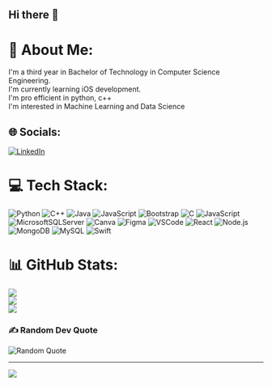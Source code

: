 ## Hi there 👋

# 💫 About Me:
I'm a third year in Bachelor of Technology in Computer Science Engineering.<br>I'm currently learning iOS development.<br>I'm pro efficient in python, c++<br>I'm interested in Machine Learning and Data Science


## 🌐 Socials:
[![LinkedIn](https://img.shields.io/badge/LinkedIn-%230077B5.svg?logo=linkedin&logoColor=white)](www.linkedin.com/in/snehil-rai-477968245) 

# 💻 Tech Stack:
![Python](https://img.shields.io/badge/python-3670A0?style=for-the-badge&logo=python&logoColor=ffdd54) ![C++](https://img.shields.io/badge/c++-%2300599C.svg?style=for-the-badge&logo=c%2B%2B&logoColor=white) ![Java](https://img.shields.io/badge/java-%23ED8B00.svg?style=for-the-badge&logo=openjdk&logoColor=white) ![JavaScript](https://img.shields.io/badge/javascript-%23323330.svg?style=for-the-badge&logo=javascript&logoColor=%23F7DF1E) ![Bootstrap](https://img.shields.io/badge/bootstrap-%238511FA.svg?style=for-the-badge&logo=bootstrap&logoColor=white) ![C](https://img.shields.io/badge/c-%2300599C.svg?style=for-the-badge&logo=c&logoColor=white) ![JavaScript](https://img.shields.io/badge/javascript-%23323330.svg?style=for-the-badge&logo=javascript&logoColor=%23F7DF1E) ![MicrosoftSQLServer](https://img.shields.io/badge/Microsoft%20SQL%20Server-CC2927?style=for-the-badge&logo=microsoft%20sql%20server&logoColor=white) ![Canva](https://img.shields.io/badge/Canva-%2300C4CC.svg?style=for-the-badge&logo=Canva&logoColor=white) ![Figma](https://img.shields.io/badge/figma-%23F24E1E.svg?style=for-the-badge&logo=figma&logoColor=white) ![VSCode](https://img.shields.io/badge/VSCode-0078D4?style=for-the-badge&logo=visual%20studio%20code&logoColor=white) ![React](https://img.shields.io/badge/React-20232A?style=for-the-badge&logo=react&logoColor=61DAFB) ![Node.js](https://img.shields.io/badge/Node.js-339933?style=for-the-badge&logo=nodedotjs&logoColor=white) ![MongoDB](https://img.shields.io/badge/MongoDB-47A248?style=for-the-badge&logo=mongodb&logoColor=white) ![MySQL](https://img.shields.io/badge/MySQL-4479A1?style=for-the-badge&logo=mysql&logoColor=white) ![Swift](https://img.shields.io/badge/Swift-FA7343?style=for-the-badge&logo=swift&logoColor=white)

# 📊 GitHub Stats:
![](https://github-readme-stats.vercel.app/api?username=Snehil38&theme=dark&hide_border=false&include_all_commits=false&count_private=false)<br/>
![](https://github-readme-streak-stats.herokuapp.com/?user=Snehil38&theme=dark&hide_border=false)<br/>
![](https://github-readme-stats.vercel.app/api/top-langs/?username=Snehil38&theme=dark&hide_border=false&include_all_commits=false&count_private=false&layout=compact)

### ✍️ Random Dev Quote
![Random Quote](https://quotes-github-readme.vercel.app/api?type=horizontal&theme=dark)

<!-- ### 🔝 Top Contributed Repo -->
<!-- ![](https://github-contributor-stats.vercel.app/api?username=Snehil38&limit=5&theme=dark&combine_all_yearly_contributions=true) -->

---
[![](https://visitcount.itsvg.in/api?id=Snehil38&icon=0&color=0)](https://visitcount.itsvg.in)
